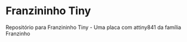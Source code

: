 # Franzininho Tiny
Repositório para Franzininho Tiny - Uma placa com attiny841 da família Franzinho
